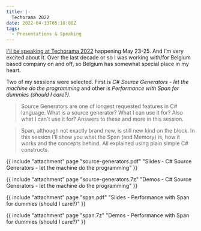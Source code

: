 ```yaml
---
title: |-
  Techorama 2022
date: 2022-04-13T05:18:00Z
tags:
  - Presentations & Speaking
---
```

[I'll be speaking at Techorama 2022][1] happening May 23-25. And I’m very excited about it. Over the last decade or so I was working with/for Belgium based company on and off, so Belgium has somewhat special place in my heart.

Two of my sessions were selected. First is _C# Source Generators - let the machine do the programming_ and other is _Performance with Span<T> for dummies (should I care?)_.

<!-- excerpt -->

> Source Generators are one of longest requested features in C# language. What is a source generator? What I can use it for? Also what I can't use it for? Answers to these and more in this session.

> Span<T>, although not exactly brand new, is still new kind on the block. In this session I'll show you what the Span<T> (and Memory<T>) is, how it works and the concepts behind. All explained using plain simple C# constructs.

{{ include "attachment" page "source-generators.pdf" "Slides - C# Source Generators - let the machine do the programming" }}

{{ include "attachment" page "source-generators.7z" "Demos - C# Source Generators - let the machine do the programming" }}

{{ include "attachment" page "span.pdf" "Slides - Performance with Span<T> for dummies (should I care?)" }}

{{ include "attachment" page "span.7z" "Demos - Performance with Span<T> for dummies (should I care?)" }}

[1]: https://techorama.be/speakers/speaker/jiri-cincura/
